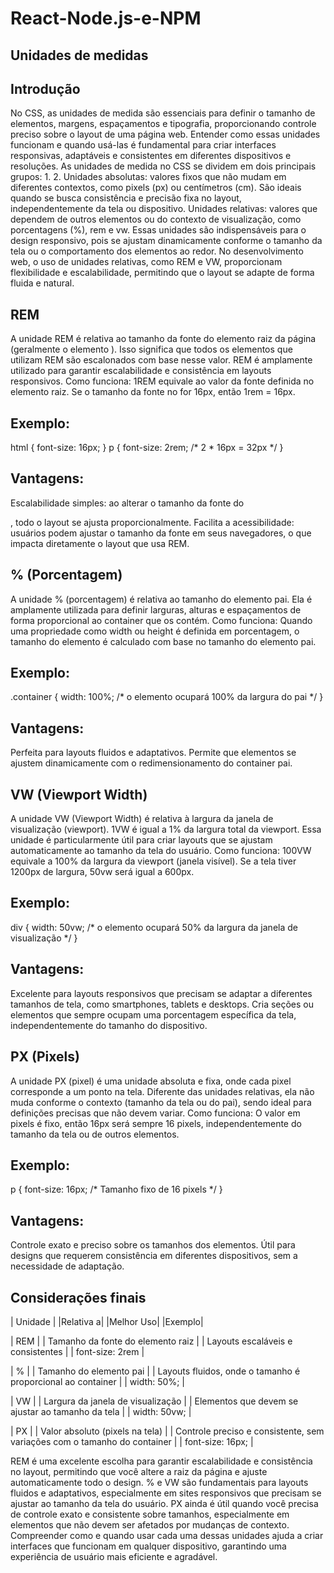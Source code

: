 # React-Node.js-e-NPM

## Unidades de medidas


## Introdução 

No CSS, as unidades de medida são essenciais para definir
 o tamanho de elementos, margens, espaçamentos e
 tipografia, proporcionando controle preciso sobre o
 layout de uma página web. Entender como essas
 unidades funcionam e quando usá-las é fundamental para
 criar interfaces responsivas, adaptáveis e consistentes em
 diferentes dispositivos e resoluções.
 As unidades de medida no CSS se dividem em dois
 principais grupos:
 1.
 2.
 Unidades absolutas: valores fixos que não mudam em
 diferentes contextos, como pixels (px) ou centímetros
 (cm). São ideais quando se busca consistência e
 precisão fixa no layout, independentemente da tela ou
 dispositivo.
 Unidades relativas: valores que dependem de outros
 elementos ou do contexto de visualização, como
 porcentagens (%), rem e vw. Essas unidades são
 indispensáveis para o design responsivo, pois se
 ajustam dinamicamente conforme o tamanho da tela
 ou o comportamento dos elementos ao redor.
 No desenvolvimento web, o uso de unidades relativas,
 como REM e VW, proporcionam flexibilidade e
 escalabilidade, permitindo que o layout se adapte de
 forma fluida e natural.

## REM

A unidade REM é relativa ao tamanho da fonte do elemento
 raiz da página (geralmente o elemento <html>). Isso significa
 que todos os elementos que utilizam REM são escalonados
 com base nesse valor. REM é amplamente utilizado para
 garantir escalabilidade e consistência em layouts responsivos.
 Como funciona: 1REM equivale ao valor da fonte definida no
 elemento raiz. Se o tamanho da fonte no <html> for 16px,
 então 1rem = 16px.


## Exemplo:
html {
  font-size: 16px;
}
p {
  font-size: 2rem; /* 2 * 16px = 32px */
}

 ## Vantagens:
 Escalabilidade simples: ao alterar o tamanho da fonte do
 <html>, todo o layout se ajusta proporcionalmente.
 Facilita a acessibilidade: usuários podem ajustar o tamanho
 da fonte em seus navegadores, o que impacta diretamente
 o layout que usa REM.

## % (Porcentagem)

A unidade % (porcentagem) é relativa ao tamanho do
 elemento pai. Ela é amplamente utilizada para definir larguras,
 alturas e espaçamentos de forma proporcional ao container
 que os contém.
 Como funciona: Quando uma propriedade como width ou
 height é definida em porcentagem, o tamanho do
 elemento é calculado com base no tamanho do elemento
 pai.

## Exemplo:

.container {
  width: 100%; /* o elemento ocupará 100% da largura do pai */
}

 ## Vantagens:
 Perfeita para layouts fluidos e adaptativos.
 Permite que elementos se ajustem dinamicamente com o
 redimensionamento do container pai.

## VW (Viewport Width)

 A unidade VW (Viewport Width) é relativa à largura da janela de
 visualização (viewport). 1VW é igual a 1% da largura total da
 viewport. Essa unidade é particularmente útil para criar layouts
 que se ajustam automaticamente ao tamanho da tela do
 usuário.
 Como funciona: 100VW equivale a 100% da largura da
 viewport (janela visível). Se a tela tiver 1200px de largura,
 50vw será igual a 600px.

## Exemplo:

div {
width: 50vw; /* o elemento ocupará 50% da largura da janela de visualização */
}

## Vantagens:
 Excelente para layouts responsivos que precisam se
 adaptar a diferentes tamanhos de tela, como smartphones,
 tablets e desktops.
 Cria seções ou elementos que sempre ocupam uma
 porcentagem específica da tela, independentemente do
 tamanho do dispositivo.

## PX (Pixels)

A unidade PX (pixel) é uma unidade absoluta e fixa, onde
 cada pixel corresponde a um ponto na tela. Diferente das
 unidades relativas, ela não muda conforme o contexto
 (tamanho da tela ou do pai), sendo ideal para definições
 precisas que não devem variar.
 Como funciona: O valor em pixels é fixo, então 16px será
 sempre 16 pixels, independentemente do tamanho da
 tela ou de outros elementos.

## Exemplo:

p {
  font-size: 16px; /* Tamanho fixo de 16 pixels */
}

## Vantagens:
 Controle exato e preciso sobre os tamanhos dos
 elementos.
 Útil para designs que requerem consistência em
 diferentes dispositivos, sem a necessidade de
 adaptação.

## Considerações finais

 | Unidade |               |Relativa a|                                          |Melhor Uso|                                              |Exemplo|

  | REM |      | Tamanho da fonte do elemento raiz |                | Layouts escaláveis e consistentes |                             | font-size: 2rem |

   | % |            | Tamanho do elemento pai |              | Layouts fluidos, onde o tamanho é proporcional ao container |                |  width: 50%; |
   
   | VW |       | Largura da janela de visualização |           | Elementos que devem se ajustar ao tamanho da tela |                       |  width: 50vw; |
   
   | PX |       | Valor absoluto (pixels na tela) |    | Controle preciso e consistente, sem variações com o tamanho do container |        | font-size: 16px; |

 
 REM é uma excelente escolha para garantir escalabilidade
 e consistência no layout, permitindo que você altere a raiz
 da página e ajuste automaticamente todo o design.
 % e VW são fundamentais para layouts fluidos e
 adaptativos, especialmente em sites responsivos que
 precisam se ajustar ao tamanho da tela do usuário.
 PX ainda é útil quando você precisa de controle exato e
 consistente sobre tamanhos, especialmente em elementos
 que não devem ser afetados por mudanças de contexto.
 Compreender como e quando usar cada uma dessas unidades
 ajuda a criar interfaces que funcionam em qualquer dispositivo,
 garantindo uma experiência de usuário mais eficiente e
 agradável.
